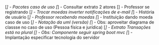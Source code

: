 [*] - Pacotes caso de uso
[*] - Consultar extrato 2 atores
[] - Professor se registrando
[*] - Trocar moedas inverter notificações de e-mail
[*] - História de usuário
[*] - Professor recebendo moedas
[*] - Instituição dando moeda caso de uso
[*] - Notação da uml (versão)
[*] - Obs: aproveitar diagrama de classse no caso de uso (Pessoa física e jurídica)
[*] - Extrato Transações está no plural
[] - Obs: Componente seguir spring boot mvc
[*] - Implantação especificar tecnologia do servidor